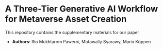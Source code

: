 # A Three-Tier Generative AI Workflow for Metaverse Asset Creation
This repository contains the supplementary materials for our paper

* **Authors:** Rio Mukhtarom Paweroi, Mutawally Syarawy, Mario Köppen
